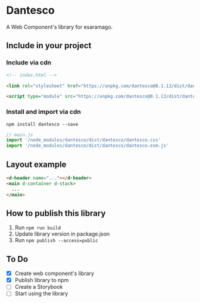 # Dantesco
A Web Component's library for esaramago.

## Include in your project

### Include via cdn
```html
<!-- index.html -->

<link rel="stylesheet" href="https://unpkg.com/dantesco@0.1.13/dist/dantesco/dantesco.css">

<script type="module" src="https://unpkg.com/dantesco@0.1.13/dist/dantesco/dantesco.esm.js"></script>
```

### Install and import via cdn
```
npm install dantesco --save
```

```js
// main.js
import '/node_modules/dantesco/dist/dantesco/dantesco.css'
import '/node_modules/dantesco/dist/dantesco/dantesco.esm.js'
```

## Layout example
```html
<d-header name="..."></d-header>
<main d-container d-stack>
  ...
</main>
```

## How to publish this library
1. Run `npm run build`
2. Update library version in package.json
3. Run `npm publish --access=public`

## To Do
- [x] Create web component's library
- [x] Publish library to npm
- [ ] Create a Storybook 
- [ ] Start using the library